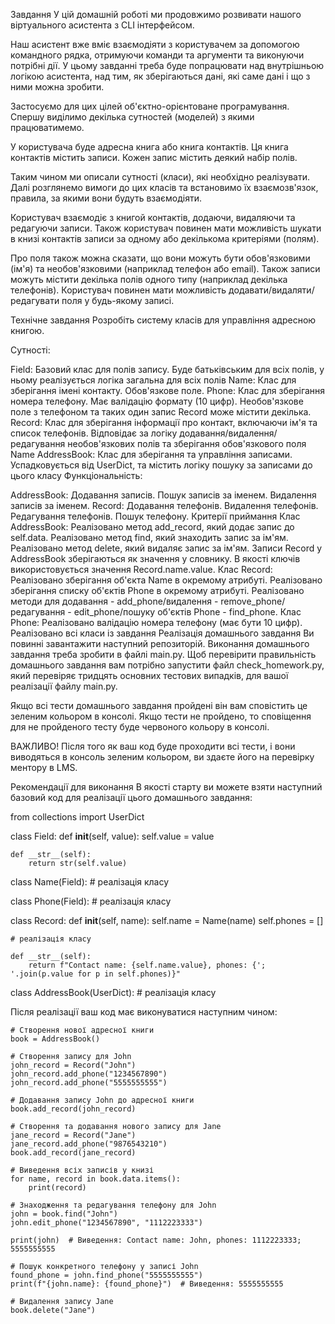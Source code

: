 Завдання
У цій домашній роботі ми продовжимо розвивати нашого віртуального асистента з CLI інтерфейсом.

Наш асистент вже вміє взаємодіяти з користувачем за допомогою командного рядка, отримуючи команди та аргументи та виконуючи потрібні дії. У цьому завданні треба буде попрацювати над внутрішньою логікою асистента, над тим, як зберігаються дані, які саме дані і що з ними можна зробити.

Застосуємо для цих цілей об'єктно-орієнтоване програмування. Спершу виділимо декілька сутностей (моделей) з якими працюватимемо.

У користувача буде адресна книга або книга контактів. Ця книга контактів містить записи. Кожен запис містить деякий набір полів.

Таким чином ми описали сутності (класи), які необхідно реалізувати. Далі розглянемо вимоги до цих класів та встановимо їх взаємозв'язок, правила, за якими вони будуть взаємодіяти.

Користувач взаємодіє з книгой контактів, додаючи, видаляючи та редагуючи записи. Також користувач повинен мати можливість шукати в книзі контактів записи за одному або декількома критеріями (полям).

Про поля також можна сказати, що вони можуть бути обов'язковими (ім'я) та необов'язковими (наприклад телефон або email). Також записи можуть містити декілька полів одного типу (наприклад декілька телефонів). Користувач повинен мати можливість додавати/видаляти/редагувати поля у будь-якому записі.

Технічне завдання
Розробіть систему класів для управління адресною книгою.

Сутності:

Field: Базовий клас для полів запису. Буде батьківським для всіх полів, у ньому реалізується логіка загальна для всіх полів
Name: Клас для зберігання імені контакту. Обов'язкове поле.
Phone: Клас для зберігання номера телефону. Має валідацію формату (10 цифр). Необов'язкове поле з телефоном та таких один запис Record може містити декілька.
Record: Клас для зберігання інформації про контакт, включаючи ім'я та список телефонів. Відповідає за логіку додавання/видалення/редагування необов'язкових полів та зберігання обов'язкового поля Name
AddressBook: Клас для зберігання та управління записами. Успадковується від UserDict, та містить логіку пошуку за записами до цього класу
Функціональність:

AddressBook:
Додавання записів.
Пошук записів за іменем.
Видалення записів за іменем.
Record:
Додавання телефонів.
Видалення телефонів.
Редагування телефонів.
Пошук телефону.
Критерії приймання
Клас AddressBook:
Реалізовано метод add_record, який додає запис до self.data.
Реалізовано метод find, який знаходить запис за ім'ям.
Реалізовано метод delete, який видаляє запис за ім'ям.
Записи Record у AddressBook зберігаються як значення у словнику. В якості ключів використовується значення Record.name.value.
Клас Record:
Реалізовано зберігання об'єкта Name в окремому атрибуті.
Реалізовано зберігання списку об'єктів Phone в окремому атрибуті.
Реалізовано методи для додавання - add_phone/видалення - remove_phone/редагування - edit_phone/пошуку об'єктів Phone - find_phone.
Клас Phone:
Реалізовано валідацію номера телефону (має бути 10 цифр).
Реалізовано всі класи із завдання
Реалізація домашнього завдання
Ви повинні завантажити наступний репозиторій. Виконання домашнього завдання треба зробити в файлі main.py. Щоб перевірити правильність домашнього завдання вам потрібно запустити файл check_homework.py, який перевіряє тридцять основних тестових випадків, для вашої реалізації файлу main.py.

Якщо всі тести домашнього завдання пройдені він вам сповістить це зеленим кольором в консолі. Якщо тести не пройдено, то сповіщення для не пройденого тесту буде червоного кольору в консолі.

ВАЖЛИВО!
Після того як ваш код буде проходити всі тести, і вони виводяться в консоль зеленим кольором, ви здаєте його на перевірку ментору в LMS.

Рекомендації для виконання
В якості старту ви можете взяти наступний базовий код для реалізації цього домашнього завдання:

from collections import UserDict

class Field:
    def __init__(self, value):
        self.value = value

    def __str__(self):
        return str(self.value)

class Name(Field):
    # реалізація класу

class Phone(Field):
    # реалізація класу

class Record:
    def __init__(self, name):
        self.name = Name(name)
        self.phones = []

    # реалізація класу

    def __str__(self):
        return f"Contact name: {self.name.value}, phones: {'; '.join(p.value for p in self.phones)}"

class AddressBook(UserDict):
    # реалізація класу

Після реалізації ваш код має виконуватися наступним чином:

    # Створення нової адресної книги
    book = AddressBook()

    # Створення запису для John
    john_record = Record("John")
    john_record.add_phone("1234567890")
    john_record.add_phone("5555555555")

    # Додавання запису John до адресної книги
    book.add_record(john_record)

    # Створення та додавання нового запису для Jane
    jane_record = Record("Jane")
    jane_record.add_phone("9876543210")
    book.add_record(jane_record)

    # Виведення всіх записів у книзі
    for name, record in book.data.items():
        print(record)

    # Знаходження та редагування телефону для John
    john = book.find("John")
    john.edit_phone("1234567890", "1112223333")

    print(john)  # Виведення: Contact name: John, phones: 1112223333; 5555555555

    # Пошук конкретного телефону у записі John
    found_phone = john.find_phone("5555555555")
    print(f"{john.name}: {found_phone}")  # Виведення: 5555555555

    # Видалення запису Jane
    book.delete("Jane")